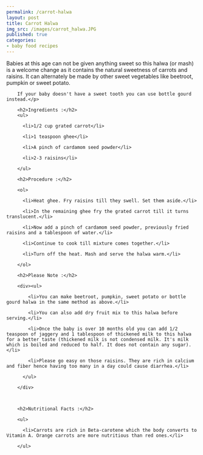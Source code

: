 ```yaml
---
permalink: /carrot-halwa
layout: post
title: Carrot Halwa
img_src: /images/carrot_halwa.JPG
published: true
categories:
- baby food recipes
---
```


<div class="blog-content">
        <p>Babies at this age can not be given anything sweet so this halwa (or mash) is a welcome change as it contains the natural sweetness of carrots and raisins. It can alternately be made by other sweet vegetables like beetroot, pumpkin or sweet potato.

        If your baby doesn't have a sweet tooth you can use bottle gourd instead.</p>

        <h2>Ingredients :</h2>
        <ul>

          <li>1/2 cup grated carrot</li>

          <li>1 teaspoon ghee</li>

          <li>A pinch of cardamom seed powder</li>

          <li>2-3 raisins</li>

        </ul>

        <h2>Procedure :</h2>

        <ol>

          <li>Heat ghee. Fry raisins till they swell. Set them aside.</li>

          <li>In the remaining ghee fry the grated carrot till it turns translucent.</li>

          <li>Now add a pinch of cardamom seed powder, previously fried raisins and a tablespoon of water.</li>

          <li>Continue to cook till mixture comes together.</li>

          <li>Turn off the heat. Mash and serve the halwa warm.</li>

        </ol>

        <h2>Please Note :</h2>

        <div><ul>

            <li>You can make beetroot, pumpkin, sweet potato or bottle gourd halwa in the same method as above.</li>

            <li>You can also add dry fruit mix to this halwa before serving.</li>

            <li>Once the baby is over 10 months old you can add 1/2 teaspoon of jaggery and 1 tablespoon of thickened milk to this halwa for a better taste (thickened milk is not condensed milk. It's milk which is boiled and reduced to half. It does not contain any sugar).</li>

            <li>Please go easy on those raisins. They are rich in calcium and fiber hence having too many in a day could cause diarrhea.</li>

          </ul>

        </div>



        <h2>Nutritional Facts :</h2>

        <ul>

          <li>Carrots are rich in Beta-carotene which the body converts to Vitamin A. Orange carrots are more nutritious than red ones.</li>

        </ul>


</div>
